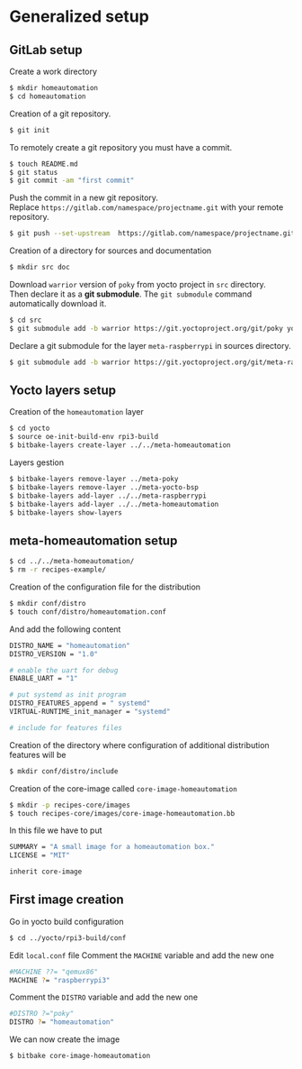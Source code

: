 <!-- realized on 3/12/2019 by MALCOMBRE Nicolas -->

# Generalized setup

## GitLab setup 

Create a work directory
```bash
$ mkdir homeautomation
$ cd homeautomation
```

Creation of a git repository.  
```bash
$ git init
```

To remotely create a git repository you must have a commit.
```bash
$ touch README.md
$ git status
$ git commit -am "first commit"
```

Push the commit in a new git repository.  
Replace `https://gitlab.com/namespace/projectname.git` with your remote repository.
```bash
$ git push --set-upstream  https://gitlab.com/namespace/projectname.git master
```

Creation of a directory for sources and documentation
```bash
$ mkdir src doc
```

Download `warrior` version of `poky` from yocto project in `src` directory.  
Then declare it as a **git submodule**. The `git submodule` command automatically download it.
```bash
$ cd src
$ git submodule add -b warrior https://git.yoctoproject.org/git/poky yocto
```

Declare a git submodule for the layer `meta-raspberrypi` in sources directory.  
```bash
$ git submodule add -b warrior https://git.yoctoproject.org/git/meta-raspberrypi
```

## Yocto layers setup

Creation of the `homeautomation` layer
```bash
$ cd yocto
$ source oe-init-build-env rpi3-build
$ bitbake-layers create-layer ../../meta-homeautomation
```

Layers gestion
```bash
$ bitbake-layers remove-layer ../meta-poky
$ bitbake-layers remove-layer ../meta-yocto-bsp
$ bitbake-layers add-layer ../../meta-raspberrypi
$ bitbake-layers add-layer ../../meta-homeautomation
$ bitbake-layers show-layers
```

## meta-homeautomation setup

```bash
$ cd ../../meta-homeautomation/
$ rm -r recipes-example/
```

Creation of the configuration file for the distribution
```bash
$ mkdir conf/distro
$ touch conf/distro/homeautomation.conf
```

And add the following content
```bash
DISTRO_NAME = "homeautomation"
DISTRO_VERSION = "1.0"

# enable the uart for debug
ENABLE_UART = "1"

# put systemd as init program
DISTRO_FEATURES_append = " systemd"
VIRTUAL-RUNTIME_init_manager = "systemd"

# include for features files 
```

Creation of the directory where configuration of additional distribution features will be
```bash
$ mkdir conf/distro/include
```

Creation of the core-image called `core-image-homeautomation`
```bash
$ mkdir -p recipes-core/images
$ touch recipes-core/images/core-image-homeautomation.bb
```

In this file we have to put
```bash
SUMMARY = "A small image for a homeautomation box."
LICENSE = "MIT"

inherit core-image
```

## First image creation

Go in yocto build configuration 
```bash
$ cd ../yocto/rpi3-build/conf
```

Edit `local.conf` file
Comment the `MACHINE` variable and add the new one 
```bash
#MACHINE ??= "qemux86"
MACHINE ?= "raspberrypi3"
```

Comment the `DISTRO` variable and add the new one
```bash
#DISTRO ?="poky"
DISTRO ?= "homeautomation"
```

We can now create the image
```bash
$ bitbake core-image-homeautomation
```
